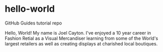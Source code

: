 # hello-world
GitHub Guides tutorial repo


Hello, World!  My name is Joel Cayton. I've enjoyed a 10 year career in Fashion Retial as a Visual Mercandiser learning from some of the World's largest retailers as well as creating displays at charished local boutiques.
